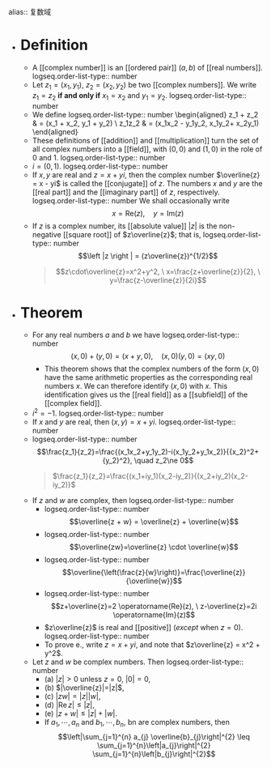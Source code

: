 alias:: 复数域

- # Definition
	- A [[complex number]] is an [[ordered pair]] $(a, b)$ of [[real numbers]].
	  logseq.order-list-type:: number
	- Let $z_1 = (x_1, y_1)$, $z_2 = (x_2, y_2)$ be two [[complex numbers]]. We write $z_1 = z_2$ **if and only if** $x_1= x_2$ and $y_1 = y_2$.
	  logseq.order-list-type:: number
	- We define
	  logseq.order-list-type:: number
	  \begin{aligned}
	  z_1 + z_2 & = (x_1 + x_2, y_1 + y_2) \\ 
	  z_1z_2 & = (x_1x_2 - y_1y_2, x_1y_2+ x_2y_1)
	  \end{aligned}
	- These definitions of [[addition]] and [[multiplication]] turn the set of all complex numbers into a [[field]], with $(0, 0)$ and $(1, 0)$ in the role of $0$ and $1$.
	  logseq.order-list-type:: number
	- $i = (0, 1)$.
	  logseq.order-list-type:: number
	- If $x, y$ are real and $z =x+ yi$, then the complex number $\overline{z} = x - yi$ is called the [[conjugate]] of $z$. The numbers $x$ and $y$ are the [[real part]] and the [[imaginary part]] of $z$, respectively.
	  logseq.order-list-type:: number
	  We shall occasionally write
	  $$x= \mathrm{Re}(z), \quad y = \mathrm{Im}(z)$$
	- If $z$ is a complex number, its [[absolute value]] $\left |z \right |$ is the non-negative [[square root]] of $z\overline{z}$; that is, 
	  logseq.order-list-type:: number
	  $$\left |z \right | = (z\overline{z})^{1/2}$$
	  >$$z\cdot\overline{z}=x^2+y^2, \ x=\frac{z+\overline{z}}{2}, \ y=\frac{z-\overline{z}}{2i}$$
- # Theorem
	- For any real numbers $a$ and $b$ we have
	  logseq.order-list-type:: number
	  $$(x, 0) + (y, 0) = (x + y, 0),\quad (x, 0)(y, 0) = (xy, 0)$$
		- This theorem shows that the complex numbers of the form $(x, 0)$ have the same arithmetic properties as the corresponding real numbers $x$. We can therefore identify $(x, 0)$ with $x$. This identification gives us the [[real field]] as a [[subfield]] of the [[complex field]].
	- $i^2 = -1$.
	  logseq.order-list-type:: number
	- If $x$ and $y$ are real, then $(x, y) =x+ yi$.
	  logseq.order-list-type:: number
	- logseq.order-list-type:: number
	  $$\frac{z_1}{z_2}=\frac{(x_1x_2+y_1y_2)-i(x_1y_2+y_1x_2)}{{x_2}^2+{y_2}^2}, \quad z_2\ne 0$$
	  >$\frac{z_1}{z_2}=\frac{(x_1+iy_1)(x_2-iy_2)}{(x_2+iy_2)(x_2-iy_2)}$
	- If $z$ and $w$ are complex, then
	  logseq.order-list-type:: number
		- logseq.order-list-type:: number
		  $$\overline{z + w} = \overline{z} + \overline{w}$$
		- logseq.order-list-type:: number
		  $$\overline{zw}=\overline{z} \cdot \overline{w}$$
		- logseq.order-list-type:: number
		  $$\overline{\left(\frac{z}{w}\right)}=\frac{\overline{z}}{\overline{w}}$$
		- logseq.order-list-type:: number
		  $$z+\overline{z}=2 \operatorname{Re}(z), \ z-\overline{z}=2i \operatorname{Im}(z)$$
		- $z\overline{z}$  is real and [[positive]] (*except* when $z=0$).
		  logseq.order-list-type:: number
		- To prove e., write $z = x + yi$, and note that $z\overline{z} = x^2 + y^2$.
	- Let $z$ and $w$ be complex numbers. Then
	  logseq.order-list-type:: number
		- (a) $|z|>0$ unless $z=0,\ |0|=0$,
		- (b) $|\overline{z}|=|z|$,
		- (c) $|z w|=|z||w|$,
		- (d) $|\operatorname{Re} z| \leq|z|$,
		- (e) $|z+w| \leq|z|+|w|$.
		- If $a_1, \cdots, a_n$ and $b_1,\cdots, b_n$, bn are complex numbers, then
		  $$\left|\sum_{j=1}^{n} a_{j} \overline{b}_{j}\right|^{2} \leq \sum_{j=1}^{n}\left|a_{j}\right|^{2} \sum_{j=1}^{n}\left|b_{j}\right|^{2}$$
